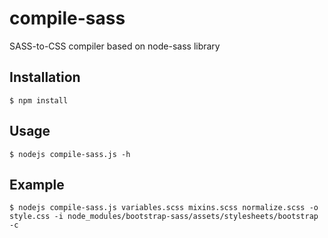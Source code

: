 # compile-sass
SASS-to-CSS compiler based on node-sass library

## Installation

``` $ npm install ```

## Usage

``` $ nodejs compile-sass.js -h ```

## Example

``` $ nodejs compile-sass.js variables.scss mixins.scss normalize.scss -o style.css -i node_modules/bootstrap-sass/assets/stylesheets/bootstrap -c ```
